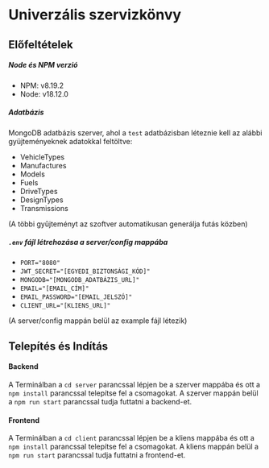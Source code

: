 # Univerzális szervizkönvy
## Előfeltételek
##### __Node és NPM verzió__
* NPM: v8.19.2
* Node: v18.12.0

##### __Adatbázis__
MongoDB adatbázis szerver, ahol a `test` adatbázisban  léteznie kell az alábbi gyüjteményeknek adatokkal feltöltve:
- VehicleTypes
- Manufactures
- Models
- Fuels
- DriveTypes
- DesignTypes
- Transmissions

(A többi gyűjteményt az szoftver automatikusan generálja futás közben)

##### __`.env` fájl létrehozása a server/config mappába__
- `PORT="8080"`
- `JWT_SECRET="[EGYEDI_BIZTONSÁGI_KÓD]"`
- `MONGODB="[MONGODB_ADATBÁZIS_URL]"`
- `EMAIL="[EMAIL_CÍM]"`
- `EMAIL_PASSWORD="[EMAIL_JELSZÓ]"`
- `CLIENT_URL="[KLIENS_URL]"`

(A server/config mappán belül az example fájl létezik)
## Telepítés és Indítás
#### Backend
A Terminálban a `cd server` parancssal lépjen be a szerver mappába és ott a `npm install` parancssal telepítse fel a csomagokat.
A szerver mappán belül a `npm run start` parancssal tudja futtatni a backend-et.
#### Frontend
A Terminálban a `cd client` parancssal lépjen be a kliens mappába és ott a `npm install` parancssal telepítse fel a csomagokat.
A kliens mappán belül a `npm run start` parancssal tudja futtatni a frontend-et.
